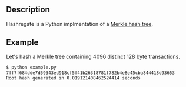 ## Description
Hashregate is a Python implmentation of a [Merkle hash tree](https://en.wikipedia.org/wiki/Merkle_tree).

## Example
Let's hash a Merkle tree containing 4096 distinct 128 byte transactions.

```bash
$ python example.py
7ff7f684dde7d59343ed918cf5f41b26318781f782b4e8e45cba844418d93653
Root hash generated in 0.019121408462524414 seconds
```
